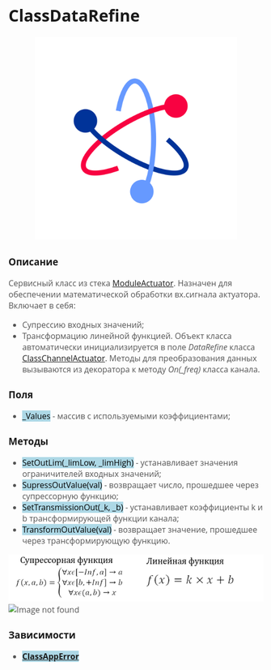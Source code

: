 <div style = "font-family: 'Open Sans', sans-serif; font-size: 16px">

# ClassDataRefine
<div style = "color: #555">
    <p align="center">
    <img src="./res/logo.png" width="400" title="hover text">
    </p>
</div>

### Описание
<div style = "color: #555">

Сервисный класс из стека [ModuleActuator](README.md). Назначен для обеспечении математической обработки вх.сигнала актуатора. Включает в себя:
- Супрессию входных значений;
- Трансформацию линейной функцией.
Объект класса автоматически инициализируется в поле *DataRefine* класса [ClassChannelActuator](./README_CHANNEL.md). Методы для преобразования данных вызываются из декоратора к методу *On(_freq)* класса канала.
</div>

### Поля
<div style = "color: #555">

- <mark style="background-color: lightblue">_Values</mark> - массив с используемыми коэффициентами;
</div>

### Методы
<div style = "color: #555">

- <mark style="background-color: lightblue">SetOutLim(_limLow, _limHigh)</mark> - устанавливает значения ограничителей входных значений;
- <mark style="background-color: lightblue">SupressOutValue(val)</mark> - возвращает число, прошедшее через супрессорную функцию;
- <mark style="background-color: lightblue">SetTransmissionOut(_k, _b)</mark> - устанавливает коэффициенты k и b трансформирующей функции канала;
- <mark style="background-color: lightblue">TransformOutValue(val)</mark> - возвращает значение, прошедшее через трансформирующую функцию.

<div align='left'>
    <img src="./res/math.png" alt="Image not found">
</div>

<div align='left'>
    <img src="./res/data_transformation.png" alt="Image not found">
</div>

</div>

### Зависимости
<div style = "color: #555">

- <mark style="background-color: lightblue">[**ClassAppError**](https://github.com/Konkery/ModuleAppError/blob/main/README.md)</mark>
</div>

</div>